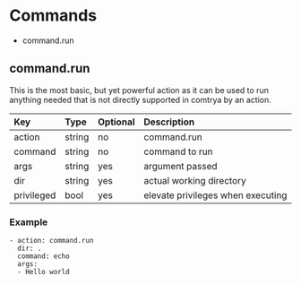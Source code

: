 # Commands

- command.run

## command.run

This is the most basic, but yet powerful action as it can be used to run anything needed that is not directly supported in comtrya by an action.

| Key        | Type   | Optional | Description                       |
|:-----------|:-------|:---------|:----------------------------------|
| action     | string | no       | command.run                       |
| command    | string | no       | command to run                    |
| args       | string | yes      | argument passed                   |
| dir        | string | yes      | actual working directory          |
| privileged | bool   | yes      | elevate privileges when executing |


### Example

```
- action: command.run
  dir: .
  command: echo
  args:
  - Hello world
```
